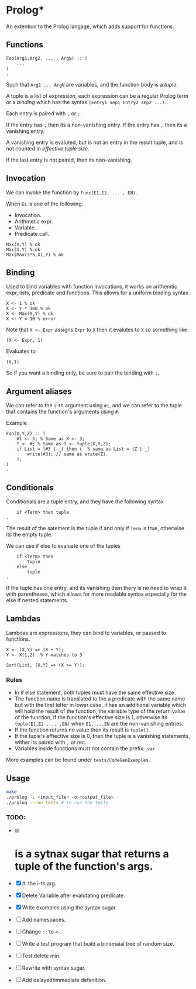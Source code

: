 # Prolog*

An extention to the Prolog langage, which adds support for functions. 


## Functions

```
Foo(Arg1,Arg2, ... , ArgN) :: (
    ...
) 
.
```

Such that `Arg1 ... ArgN` are variables, and the function body is a _tuple_.

A tuple is a list of expression, each expression can be a regular
Prolog term or a _binding_ which has the syntax `(Entry1 sep1 Entry2 sep2 ...)`.

Each entry is paired with `,` or `;`.

If the entry has `,` then its a non-vanishing entry. 
If the entry has `;` then its a vanishing entry. 

A vanishing entry is evaluted, but is not an entry in the result tuple,
and is not counted in _effective tuple size_.

If the last entry is not paired, then its non-vanishing.

## Invocation

We can invoke the function by `Func(E1,E2, ... , EN)`.

When `Ei` is one of the following:
- Invocation.
- Arithmetic expr.
- Variable.
- Predicate call.

```
Max(X,Y) % ok
Max(1,Y) % ok
Max(Max(3*5,X),Y) % ok
```

## Binding
Used to bind variables with function invocations, it works on arithemtic 
expr, lists, predicate and functions. This allows for a uniform binding 
syntax 

```
X <- 1 % ok
X <- Y * 100 % ok
X <- Max(X,Y) % ok
X <- Y = 10 % error
```

Note that `X <- Expr` assigns `Expr` to `X` then it evalutes to `X`  so
something like

```
(X <- Expr, 1)
```

Evaluates to 

```
(X,1)
```

So if you want a binding only, be sure to pair the binding with `;`.

## Argument aliases

We can refer to the `i`-th argument using `#i`, and we can refer
to the tuple that contains the function's arguments using `#`.

Example
```
Foo(X,Y,Z) :: (
    #1 <- 3; % Same as X <- 3;  
    T <- #; % Same as T <- tuple(X,Y,Z); 
    if List = [#3 | _] then (  % same as List = [Z | _]
        write(#3); // same as write(Z).
    );
)
.
```

## Conditionals

Conditionals are a tuple entry, and they have the following syntax

```
    if <Term> then tuple 
.
```

The result of the satement is the tuple if and only if `Term` is true, otherwise its the empty tuple.

We can use if else to evaluate one of the tuples

```
    if <Term> then
        tuple 
    else 
        tuple
.
```

If the tuple has one entry, and its vanishing then thery is no need
to wrap it with parentheses, which allows for more readable syntax
especially for the else if nested statements.

## Lambdas

Lambdas are expressions, they can bind to variables, or passed to
functions.

```
X <- (X,Y) => (X + Y);
Y <- X(1,2)  % Y matches to 3

Sort(List, (X,Y) => (X >= Y));

```


### Rules
- In if else statement, both tuples must have the same effective size.
- The function name is translated to the a predicate with the same name
but with the first letter in lower case, it has an additional variable which will hold the result of the function, the variable type of the return value of the function, if the function's effective size is 1,
otherwise its `tuple(E1,E2 ,... ,EN)` when `E1,...,EN` are the non-vanishing entries.
- If the function returns no value then its result is `tuple()`.
- If the tuple's effiective size is 0, then the tuple is a vanishing statements, wither its paired with `,` or not.
- Variables inside functions must not contain the prefix `_var`.

More examples can be found under `tests/CodeGenExamples`.

## Usage 
```bash
make 
./prolog -i <input_file> -o <output_file> 
./prolog --run_tests # to run the tests

```

### TODO:
- [x] # is a sytnax sugar that returns a tuple of the function's args.
- [x] #i the i-th arg.
- [x] Delete Variable after evalutating predicate. 
- [x] Write examples using the syntax sugar.
- [ ] Add namespaces.
- [ ] Change `::` to `<-`.
- [ ] Write a test program that build a binomaial tree of random size. 
- [ ] Test delete min.
- [ ] Rewrite with syntax sugar.
- [ ] Add delayed/immediate defenition.





